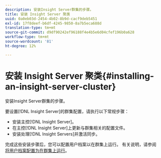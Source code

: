 ```yaml
---
description: 安装Insight Server群集的步骤。
title: 安装 Insight Server 聚类
uuid: 0a0eb03d-2454-4b02-8b9d-cacf9deb5451
exl-id: 17f8deef-b6df-4245-9850-8a7b5eca688d
translation-type: tm+mt
source-git-commit: d9df90242ef96188f4e4b5e6d04cfef196b0a628
workflow-type: tm+mt
source-wordcount: '81'
ht-degree: 12%

---
```


# 安装 Insight Server 聚类{#installing-an-insight-server-cluster}

安装Insight Server群集的步骤。

要设置[!DNL Insight Server]的群集配置，请执行以下常规步骤：

* 安装主控[!DNL Insight Server]。
* 在主控[!DNL Insight Server]上更新与群集相关的配置文件。
* 安装处理[!DNL Insight Servers]并激活同步。

完成这些安装步骤后，您可以配置用户档案以在群集上运行。 有关说明，请参阅[将用户档案配置为在群集上运行](../../../../../home/c-inst-svr/c-install-ins-svr/c-ins-svr-clstrs/c-inst-ins-svr-clstr/c-inst-proc-clstr/c-config-prof-run-clstr.md#concept-c0e68e67c4784bc5af8db61013ca96a3)。
